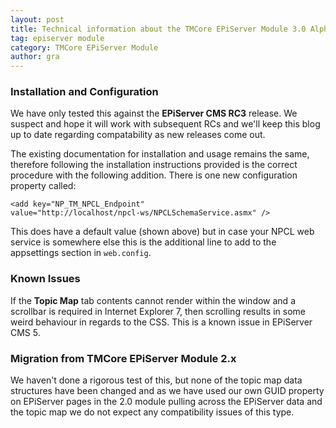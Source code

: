 ```yaml
---
layout: post
title: Technical information about the TMCore EPiServer Module 3.0 Alpha
tag: episerver module
category: TMCore EPiServer Module
author: gra
---
```

<h3>Installation and Configuration</h3>

We have only tested this against the <strong>EPiServer CMS RC3</strong> release. We suspect and hope it will work with subsequent RCs and we'll keep this blog up to date regarding compatability as new releases come out.



The existing documentation for installation and usage remains the same, therefore following the installation instructions provided is the correct procedure with the following addition.  There is one new configuration property called:



<code>&lt;add key="NP_TM_NPCL_Endpoint" value="http://localhost/npcl-ws/NPCLSchemaService.asmx" /&gt;</code>



This does have a default value (shown above) but in case your NPCL web service is somewhere else this is the additional line to add to the appsettings section in <code>web.config</code>.

<h3>Known Issues</h3>

If the <strong>Topic Map</strong> tab contents cannot render within the window and a scrollbar is required in Internet Explorer 7, then scrolling results in some weird behaviour in regards to the CSS.  This is a known issue in EPiServer CMS 5.</a>

<h3>Migration from TMCore EPiServer Module 2.x</h3>

We haven't done a rigorous test of this, but none of the topic map data structures have been changed and as we have used our own GUID property on EPiServer pages in the 2.0 module pulling across the EPiServer data and the topic map we do not expect any compatibility issues of this type.